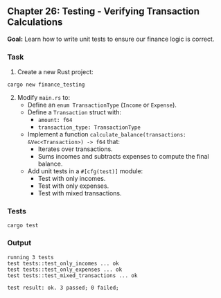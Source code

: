 ## Chapter 26: Testing - Verifying Transaction Calculations

**Goal:** Learn how to write unit tests to ensure our finance logic is correct.

### Task
1. Create a new Rust project:
```shell
cargo new finance_testing
```
2. Modify `main.rs` to:
   - Define an `enum TransactionType` (`Income` or `Expense`).
   - Define a `Transaction` struct with:
      - `amount: f64`
      - `transaction_type: TransactionType`
   - Implement a function `calculate_balance(transactions: &Vec<Transaction>) -> f64` that:
      - Iterates over transactions.
      - Sums incomes and subtracts expenses to compute the final balance.
   - Add unit tests in a `#[cfg(test)]` module:
      - Test with only incomes.
      - Test with only expenses.
      - Test with mixed transactions.

### Tests
```shell
cargo test
```

### Output
```
running 3 tests
test tests::test_only_incomes ... ok
test tests::test_only_expenses ... ok
test tests::test_mixed_transactions ... ok

test result: ok. 3 passed; 0 failed;
```